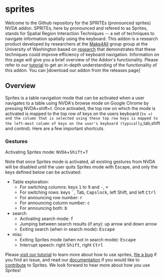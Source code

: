 # sprites
Welcome to the Github repository for the SPRITEs (pronounced sprites) NVDA addon. SPRITEs, here by pronounced and refered to as Sprites, stands for Spatial Region Interaction Techniques -- a set of techniques to navigate information spatially using the keyboard. This addon is a research product developed by researchers at the [Make4All](https://make4all.org/) group group at the University of Washington based on [research](https://make4all.org/portfolio/nonvisual-interaction-techniques-at-the-keyboard-surface/) that demonstrates that these techniques could improve efficiency of keyboard navigation. Information on this page will give you a brief overview of the Addon's functionality. Please refer to our [tutorial](https://make4all.github.io/sprites/tutorial/tutorial.html) to get an in-depth understanding of the functionality of this addon. You can [download our addon from the releases page]

## Overview

Sprites is a table navigation mode that can be activated when a user navigates to a table using NVDA's browse mode on Google Chrome by pressing NVDA+shift+t. Once activated, the top row on which the mode is activated is mapped to the top row of keys on the users keyboard (` to =) and the column that is selected using these top row keys is mapped to the left-most column of keys on the user's keyboard (typically `,tab,shift and control). Here are a few important shortcuts.

### Gestures

Activating Sprites mode: <kbd>NVDA</kbd>+<kbd>Shift</kbd>+<kbd>T</kbd>

Note that once Sprites mode is activated, all existing gestures from NVDA will be disabled until the user quits Sprites mode with Escape, and only the keys defined below can be activated:

* Table exploration:
    * For switching columns: keys <kbd>1</kbd> to <kbd>9</kbd> and <kbd>-</kbd>, <kbd>=</kbd>
    * For switching rows: keys <kbd>`</kbd>, <kdb>Tab</kbd>, <kbd>Capslock</kbd>, left <kdb>Shift</kbd>, and left <kbd>Ctrl</kbd> 
    * For announcing row number: <kbd>r</kbd>
    * For announcing column number: <kbd>c</kbd>
    * For announcing both: <kbd>b</kbd>
* search
    * Activating search mode: <kbd>f</kbd>
    * Jumping between search results (if any): up arrow and down arrow
    * Exiting search (when in search mode): <kbd>Escape</kbd>
* misc
    * Exiting Sprites mode (when not in search mode): <kbd>Escape</kbd>
    * Interrupt speech: right <kbd>Shift</kbd>, right <kbd>Ctrl</kbd>

Please [visit our tutorial](https://make4all.github.io/sprites/tutorial/tutorial.html) to learn more about how to use sprites, [file a bug](https://github.com/make4all/sprites/issues) if you find an issue, and read our [documentation](https://github.com/make4all/sprites/wiki/internals) if you would like to [contribute](https://github.com/make4all/sprites/wiki/contributing) to Sprites. We look forward to hear more about how you use Sprites!
